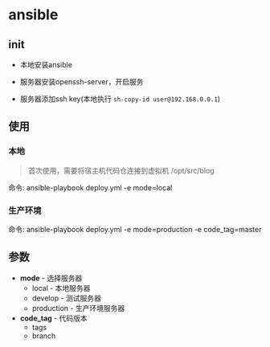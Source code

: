 # ansible

## init

- 本地安装ansible

- 服务器安装openssh-server，开启服务

- 服务器添加ssh key(本地执行 `sh-copy-id user@192.168.0.0.1`)



## 使用

### 本地

> 首次使用，需要将宿主机代码仓连接到虚拟机 /opt/src/blog

命令: ansible-playbook deploy.yml -e mode=local

### 生产环境

命令: ansible-playbook deploy.yml -e mode=production -e code_tag=master

## 参数


- **mode** - 选择服务器
    - local - 本地服务器
    - develop - 测试服务器
    - production - 生产环境服务器
- **code_tag** - 代码版本
    - tags
    - branch
